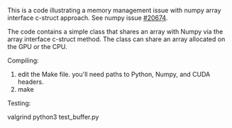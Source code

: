 This is a code illustrating a memory management issue with numpy array interface c-struct approach. See numpy issue [#20674](https://github.com/numpy/numpy/issues/20673).

The code contains a simple class that shares an array with Numpy via the array interface c-struct method. The class can share an array allocated on the GPU or the CPU. 

Compiling:

1. edit the Make file. you'll need paths to Python, Numpy, and CUDA headers.
2. make


Testing:

valgrind python3 test_buffer.py



